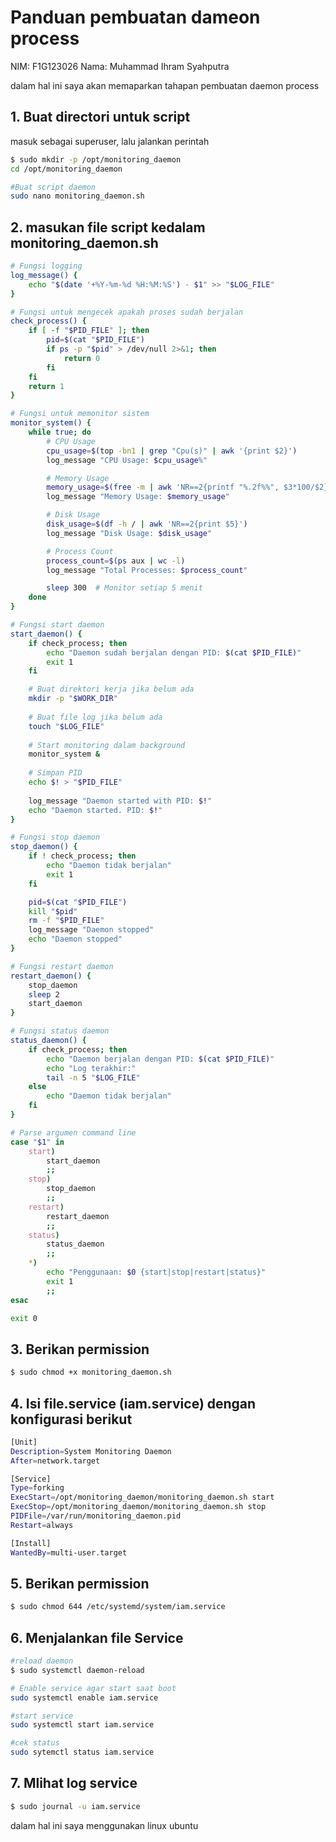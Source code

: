 # Panduan pembuatan dameon process
NIM: F1G123026
Nama: Muhammad Ihram Syahputra

dalam hal ini saya akan memaparkan tahapan pembuatan daemon process

## 1. Buat directori untuk script
masuk sebagai superuser, lalu jalankan perintah
```bash
$ sudo mkdir -p /opt/monitoring_daemon
cd /opt/monitoring_daemon

#Buat script daemon
sudo nano monitoring_daemon.sh
```

## 2. masukan file script kedalam  monitoring_daemon.sh
```bash
# Fungsi logging
log_message() {
    echo "$(date '+%Y-%m-%d %H:%M:%S') - $1" >> "$LOG_FILE"
}

# Fungsi untuk mengecek apakah proses sudah berjalan
check_process() {
    if [ -f "$PID_FILE" ]; then
        pid=$(cat "$PID_FILE")
        if ps -p "$pid" > /dev/null 2>&1; then
            return 0
        fi
    fi
    return 1
}

# Fungsi untuk memonitor sistem
monitor_system() {
    while true; do
        # CPU Usage
        cpu_usage=$(top -bn1 | grep "Cpu(s)" | awk '{print $2}')
        log_message "CPU Usage: $cpu_usage%"

        # Memory Usage
        memory_usage=$(free -m | awk 'NR==2{printf "%.2f%%", $3*100/$2}')
        log_message "Memory Usage: $memory_usage"

        # Disk Usage
        disk_usage=$(df -h / | awk 'NR==2{print $5}')
        log_message "Disk Usage: $disk_usage"

        # Process Count
        process_count=$(ps aux | wc -l)
        log_message "Total Processes: $process_count"

        sleep 300  # Monitor setiap 5 menit
    done
}

# Fungsi start daemon
start_daemon() {
    if check_process; then
        echo "Daemon sudah berjalan dengan PID: $(cat $PID_FILE)"
        exit 1
    fi

    # Buat direktori kerja jika belum ada
    mkdir -p "$WORK_DIR"
    
    # Buat file log jika belum ada
    touch "$LOG_FILE"
    
    # Start monitoring dalam background
    monitor_system &
    
    # Simpan PID
    echo $! > "$PID_FILE"
    
    log_message "Daemon started with PID: $!"
    echo "Daemon started. PID: $!"
}

# Fungsi stop daemon
stop_daemon() {
    if ! check_process; then
        echo "Daemon tidak berjalan"
        exit 1
    fi

    pid=$(cat "$PID_FILE")
    kill "$pid"
    rm -f "$PID_FILE"
    log_message "Daemon stopped"
    echo "Daemon stopped"
}

# Fungsi restart daemon
restart_daemon() {
    stop_daemon
    sleep 2
    start_daemon
}

# Fungsi status daemon
status_daemon() {
    if check_process; then
        echo "Daemon berjalan dengan PID: $(cat $PID_FILE)"
        echo "Log terakhir:"
        tail -n 5 "$LOG_FILE"
    else
        echo "Daemon tidak berjalan"
    fi
}

# Parse argumen command line
case "$1" in
    start)
        start_daemon
        ;;
    stop)
        stop_daemon
        ;;
    restart)
        restart_daemon
        ;;
    status)
        status_daemon
        ;;
    *)
        echo "Penggunaan: $0 {start|stop|restart|status}"
        exit 1
        ;;
esac

exit 0
```
## 3. Berikan permission
```bash
$ sudo chmod +x monitoring_daemon.sh
```
## 4. Isi file.service (iam.service) dengan konfigurasi berikut
```bash
[Unit]
Description=System Monitoring Daemon
After=network.target

[Service]
Type=forking
ExecStart=/opt/monitoring_daemon/monitoring_daemon.sh start
ExecStop=/opt/monitoring_daemon/monitoring_daemon.sh stop
PIDFile=/var/run/monitoring_daemon.pid
Restart=always

[Install]
WantedBy=multi-user.target
```
## 5. Berikan permission
```bash
$ sudo chmod 644 /etc/systemd/system/iam.service
```
## 6. Menjalankan file Service
```bash
#reload daemon
$ sudo systemctl daemon-reload

# Enable service agar start saat boot
sudo systemctl enable iam.service

#start service
sudo systemctl start iam.service

#cek status 
sudo sytemctl status iam.service
```
## 7. Mlihat log service
```bash
$ sudo journal -u iam.service
```

dalam hal ini saya menggunakan linux ubuntu